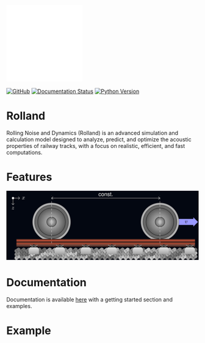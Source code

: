 <img src="docs/source/images/logo_rolland_light.svg" alt="Logo" width="200"/>

[![GitHub](https://img.shields.io/badge/GitHub-Repository-blue?logo=github)](https://github.com/mantelmax/rolland)
[![Documentation Status](https://readthedocs.org/projects/rolland-rolling-noise-and-dynamics/badge/?version=latest)](https://rolland-rolling-noise-and-dynamics.readthedocs.io/en/latest/?badge=latest)
[![Python Version](https://img.shields.io/badge/Python-3.12-blue?logo=python)](https://www.python.org/)


# Rolland

Rolling Noise and Dynamics (Rolland) is an advanced simulation and calculation model designed to analyze, predict, and optimize the acoustic properties of railway tracks, with a focus on realistic, efficient, and fast computations. 

# Features
<img src="docs/source/images/mwi_dark.png" alt="Logo">


# Documentation
Documentation is available [here](https://rolland-rolling-noise-and-dynamics.readthedocs.io) with a getting started section and examples.

# Example
